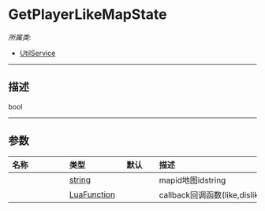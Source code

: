 # GetPlayerLikeMapState

*所属类*:
* [UtilService](/Api/Classes/Service/UtilService.md)
------------------------------------------------------------------------------------------
## 描述

bool

------------------------------------------------------------------------------------------
## 参数

|<div style="width:100px">名称</div>|<div style="width:100px">类型</div>|<div style="width:50px">默认</div>|<div style="width:350px">描述</div>|
|:---|:---|:---|:---|
||[string](/Api/DataType/String.md)||mapid地图idstring|
||[LuaFunction](/Api/Enums/LuaFunction.md)||callback回调函数(like,dislike)|
